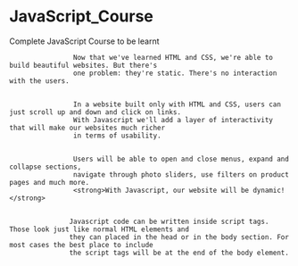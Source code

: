 # JavaScript_Course
Complete JavaScript Course to be learnt

                    
                    Now that we've learned HTML and CSS, we're able to build beautiful websites. But there's
                    one problem: they're static. There's no interaction with the users.

                    
                    In a website built only with HTML and CSS, users can just scroll up and down and click on links.
                    With Javascript we'll add a layer of interactivity that will make our websites much richer
                    in terms of usability.

                    
                    Users will be able to open and close menus, expand and collapse sections, 
                    navigate through photo sliders, use filters on product pages and much more.
                    <strong>With Javascript, our website will be dynamic!</strong>

                   
                   Javascript code can be written inside script tags. Those look just like normal HTML elements and
                   they can placed in the head or in the body section. For most cases the best place to include
                   the script tags will be at the end of the body element.
